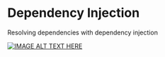 # Dependency Injection
Resolving dependencies with dependency injection

[![IMAGE ALT TEXT HERE](https://img.youtube.com/vi/Fz86Fdjz-LM/0.jpg)](https://www.youtube.com/watch?v=Fz86Fdjz-LM)
